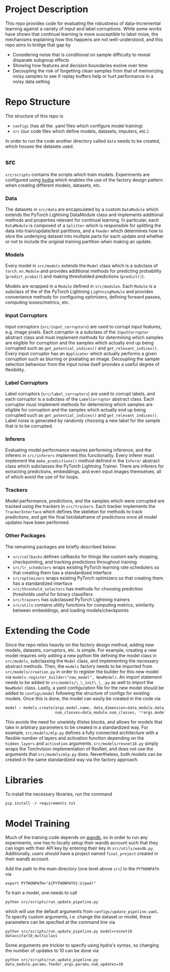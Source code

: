 # Project Description

This repo provides code for evaluating the robustness of data-incremental learning against a variety of input and
label corruptions. While some works have shown that continual learning is more susceptible to label noise,
the mechanisms explaining how this happens are not well-understood, and this repo aims to bridge that gap by 

* Considering noise that is conditional on sample difficulty to reveal disparate subgroup effects
* Showing how features and decision boundaries evolve over time
* Decoupling the risk of forgetting clean samples from that of memorizing noisy samples to see if replay buffers help or hurt performance in a noisy data setting

# Repo Structure

The structure of this repo is 
* `configs` (has all the .yaml files which configure model training)
* `src` (our code files which define models, datasets, imputers, etc.)

In order to run the code another directory called `data` needs to be created, which houses the datasets used.

## src

`src/scripts` contains the scripts which train models. Experiments are configured using [hydra](https://hydra.cc/docs/intro/) which enables the use of
the factory design pattern when creating different models, datasets, etc. 

### Data
The datasets in `src/data` are encapsulated by a custom `DataModule`
which extends the PyTorch Lightning DataModule class and implements additional methods and properties relevant for continual
learning. In particular, each `DataModule` is composed of a `Splitter` which is responsible for splitting the data into train/update/test partitions, and a `Feeder` which determines how to slice the underlying dataset
into multiple parts for each update and whether or not to include the original training partition when making an update.

### Models
Every model in `src/models` extends the `Model` class which is a subclass of `torch.nn.Module` and provides additional
methods for predicting probability (`predict_proba()`) and making thresholded predictions (`predict()`).  

Models are wrapped in a `Module` defined in `src/modules`. Each `Module` is a subclass of the of the PyTorch Lightning
`LightningModule` and provides convenience methods for configuring optimizers, defining forward passes, computing losses/metrics, etc.

### Input Corruptors
Input corruptors (`src/input_corruptors`) are used to corrupt input features, e.g. image pixels. Each corruptor is a subclass of the `InputCorruptor` abstract class
and must implement methods for determining which samples are eligible for corruption and the samples which actually end up
being corrupted such as `get_potential_indices()` and `get_relevant_indices()`. Every input corruptor has an `Applicator` which
actually performs a given corruption such as blurring or pixelating an image. Decoupling the sample selection behaviour
from the input noise itself provides a useful degree of flexibility.

### Label Corruptors
Label corruptors (`src/label_corruptors`) are used to corrupt labels, and each corruptor is a subclass of the `LabelCorruptor` abstract class. Each 
corruptor must implement methods for determining which samples are eligible for corruption and the samples which actually end up
being corrupted such as `get_potential_indices()` and `get_relevant_indices()`. Label noise is generated by randomly choosing
a new label for the sample that is to be corrupted. 

### Inferers
Evaluating model performance requires performing inference, and the inferers in `src/inferers` implement this functionality.
Every inferer must implement the `make_predictions()` method defined in the `Inferer` abstract class which subclasses
the PyTorch Lightning Trainer. There are inferers for extracting predictions, embeddings, and even input images themselves,
all of which avoid the use of for loops.

### Trackers
Model performance,  predictions, and the samples which were corrupted are tracked using the trackers in `src/trackers`. Each tracker
implements the `TrackerInterface` which defines the skeleton for methods to track predictions, and get the final list/dataframe
of predictions once all model updates have been performed. 

### Other Packages

The remaining packages are briefly described below:

* `src/callbacks` defines callbacks for things like custom early stopping, checkpointing, and tracking predictions throughout training
* `src/lr_schedulers` wraps existing PyTorch learning rate schedulers so that creating them has a standardized interface
* `src/optimizers` wraps existing PyTorch optimizers so that creating them has a standardized interface
* `src/threshold_selectors` has methods for choosing prediction thresholds useful for binary classifiers
* `src/trainers` has subclassed PyTorch Lightning trainers
* `src/utils` contains utility functions for computing metrics, similarity between embeddings, and loading models/checkpoints

# Extending the Code
Since the repo relies heavily on the factory design method, adding new models, datasets, corruptors, etc. is simple. 
For example, creating a new model requires only adding a new python file defining the model class in `src/models`, subclassing
the `Model` class, and implementing the necessary abstract methods. Then, the `models` factory needs to be imported from
`src/models/creation.py` in order to register the builder for this new model via `models.register_builder("new_model", NewModel)`.
An import statement needs to be added to `src/models/\_\_init\_\_.py` as well to import the `NewModel` class.
Lastly, a yaml configuration file for the new model should be added to `configs/model` following the structure of configs
for existing models. Once this is done, the model can easily be created in the code via

```python
model = models.create(args.model.name, data_dimension=data_module.data_dimension,
                      num_classes=data_module.num_classes, **args.model.params)
```

This avoids the need for unwieldy if/else blocks, and allows for models that take in arbitrary parameters to be created
in a standardized way. For example, `src/models/mlp.py` defines a fully connected architecture with a flexible number of layers
and activation function depending on the `hidden_layers` and `activation` arguments. `src/models/resnet18.py` simply wraps the 
Torchvision implementation of ResNet, and does not use the arguments that `src/models/mlp.py` does. Nevertheless, both models
can be created in the same standardized way via the factory approach.

# Libraries

To install the necessary libraries, run the command

`pip install -r requirements.txt`

# Model Training

Much of the training code depends on [wandb](https://wandb.ai/site), so in order to run any experiments, one has to locally setup their 
wandb account such that they can login with their API key by entering their key in `src/utils/wandb.py`. Additionally, 
 users should have a project named `final_project` created in their wandb account. 

Add the path to the main directory (one level above `src`) to the `PYTHONPATH` via

`export PYTHONPATH="${PYTHONPATH}:$(pwd)"`

To train a model, one needs to call 

`python src/scripts/run_update_pipeline.py`

which will use the default arguments from `configs/update_pipeline.yaml`. To specify custom arguments,
i.e. change the dataset or model, these parameters can be specfied at the command line via

`python src/scripts/run_update_pipeline.py model=resnet18 data=cifar10_multiclass`

Some arguments are trickier to specify using hydra's syntax, so changing the number of updates to 10 can be done via

`python src/scripts/run_update_pipeline.py data_module.params.feeder_args.params.num_updates=10`
